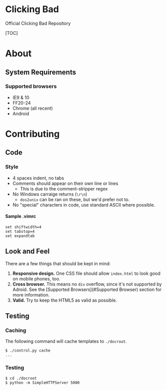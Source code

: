 Clicking Bad
============

Official Clicking Bad Repository

[TOC]

About
=====

System Requirements
-------------------

### Supported browsers

* IE9 & 10
* FF20-24
* Chrome (all recent)
* Android

Contributing
============

Code
----

### Style

* 4 spaces indent, no tabs
* Comments should appear on their own line or lines
    * This is due to the comment-stripper regex
* No Windows carraige returns (`\r\n`)
    * `dos2unix` can be ran on these, but we'd prefer not to.
* No "special" characters in code, use standard ASCII where possible.

#### Sample .vimrc

    set shiftwidth=4
    set tabstop=4
    set expandtab

Look and Feel
-------------

There are a few things that should be kept in mind:

1. **Responsive design.** One CSS file should allow `index.html` to look good on mobile phones, too.
2. **Cross browser.** This means no `div` overflow, since it's not supported by Adroid. See the [Supported Browsers](#Supported Browser) section for more information.
3. **Valid.** Try to keep the HTML5 as valid as possible. 

Testing
-------

### Caching

The following command will cache templates to `./docroot`.   

    $ ./control.py cache
    ...

### Testing

    $ cd ./docroot
    $ python -m SimpleHTTPServer 5000

 
